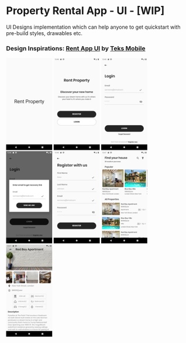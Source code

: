 # Property Rental App - UI - [WIP]
UI Designs implementation which can help anyone to get quickstart with pre-build styles, drawables etc.

### Design Inspirations:  [Rent App UI](https://www.uplabs.com/posts/property-rental-app) by [Teks Mobile](https://www.uplabs.com/teksmobile)


<img alt="screenshot" src="/ScreenShots/1.png" width="25%" /> <img alt="screenshot" src="/ScreenShots/2.png" width="25%" />
  <img alt="screenshot" src="/ScreenShots/3.png" width="25%" margin-left="25" />  <img alt="screenshot" src="/ScreenShots/4.png" width="25%" /> <img alt="screenshot" src="/ScreenShots/5.png" width="25%" /> <img alt="screenshot" src="/ScreenShots/6.png" width="25%" /> <img alt="screenshot" src="/ScreenShots/7.png" width="25%" />
